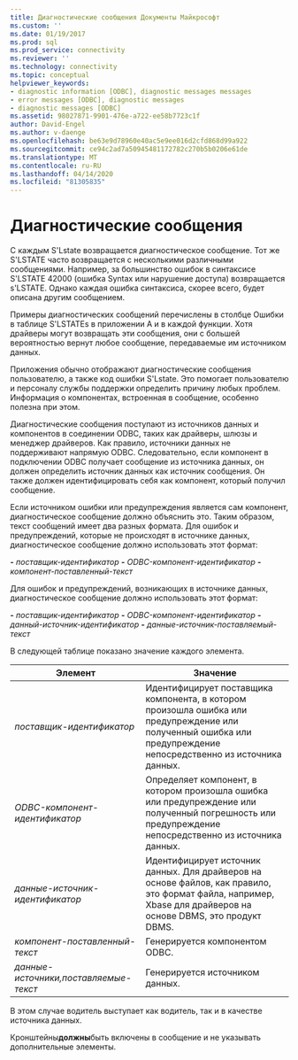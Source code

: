 ```yaml
---
title: Диагностические сообщения Документы Майкрософт
ms.custom: ''
ms.date: 01/19/2017
ms.prod: sql
ms.prod_service: connectivity
ms.reviewer: ''
ms.technology: connectivity
ms.topic: conceptual
helpviewer_keywords:
- diagnostic information [ODBC], diagnostic messages messages
- error messages [ODBC], diagnostic messages
- diagnostic messages [ODBC]
ms.assetid: 98027871-9901-476e-a722-ee58b7723c1f
author: David-Engel
ms.author: v-daenge
ms.openlocfilehash: be63e9d78960e40ac5e9ee016d2cfd868d99a922
ms.sourcegitcommit: ce94c2ad7a50945481172782c270b5b0206e61de
ms.translationtype: MT
ms.contentlocale: ru-RU
ms.lasthandoff: 04/14/2020
ms.locfileid: "81305835"
---
```

# <a name="diagnostic-messages"></a>Диагностические сообщения
С каждым S'Lstate возвращается диагностическое сообщение. Тот же S'LSTATE часто возвращается с несколькими различными сообщениями. Например, за большинство ошибок в синтаксисе S'LSTATE 42000 (ошибка Syntax или нарушение доступа) возвращается s'LSTATE. Однако каждая ошибка синтаксиса, скорее всего, будет описана другим сообщением.  
  
 Примеры диагностических сообщений перечислены в столбце Ошибки в таблице S'LSTATEs в приложении A и в каждой функции. Хотя драйверы могут возвращать эти сообщения, они с большей вероятностью вернут любое сообщение, передаваемые им источником данных.  
  
 Приложения обычно отображают диагностические сообщения пользователю, а также код ошибки S'Lstate. Это помогает пользователю и персоналу службы поддержки определить причину любых проблем. Информация о компонентах, встроенная в сообщение, особенно полезна при этом.  
  
 Диагностические сообщения поступают из источников данных и компонентов в соединении ODBC, таких как драйверы, шлюзы и менеджер драйверов. Как правило, источники данных не поддерживают напрямую ODBC. Следовательно, если компонент в подключении ODBC получает сообщение из источника данных, он должен определить источник данных как источник сообщения. Он также должен идентифицировать себя как компонент, который получил сообщение.  
  
 Если источником ошибки или предупреждения является сам компонент, диагностическое сообщение должно объяснить это. Таким образом, текст сообщений имеет два разных формата. Для ошибок и предупреждений, которые не происходят в источнике данных, диагностическое сообщение должно использовать этот формат:  
  
 **-** *поставщик-идентификатор* **-** *ODBC-компонент-идентификатор* **-** *компонент-поставленный-текст*  
  
 Для ошибок и предупреждений, возникающих в источнике данных, диагностическое сообщение должно использовать этот формат:  
  
 **-** *поставщик-идентификатор* **-** *ODBC-компонент-идентификатор* **-** *данный-источник-идентификатор* **-** *данные-источник-поставляемый-текст*  
  
 В следующей таблице показано значение каждого элемента.  
  
|Элемент|Значение|  
|-------------|-------------|  
|*поставщик-идентификатор*|Идентифицирует поставщика компонента, в котором произошла ошибка или предупреждение или полученный ошибка или предупреждение непосредственно из источника данных.|  
|*ODBC-компонент-идентификатор*|Определяет компонент, в котором произошла ошибка или предупреждение или полученный погрешность или предупреждение непосредственно из источника данных.|  
|*данные-источник-идентификатор*|Идентифицирует источник данных. Для драйверов на основе файлов, как правило, это формат файла, например, Xbase для драйверов на основе DBMS, это продукт DBMS.|  
|*компонент-поставленный-текст*|Генерируется компонентом ODBC.|  
|*данные-источники,поставляемые-текст*|Генерируется источником данных.|  
  
 В этом случае водитель выступает как водитель, так и в качестве источника данных.  
  
 Кронштейны**должны**быть включены в сообщение и не указывать дополнительные элементы.
